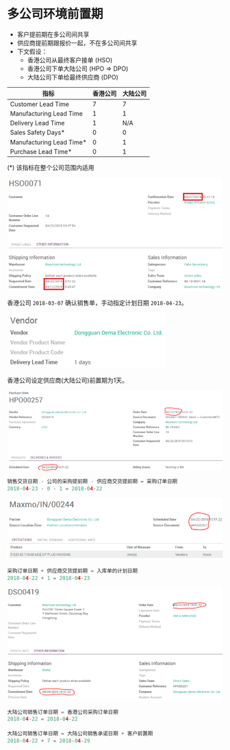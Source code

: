 # 多公司环境前置期

* 客户提前期在多公司间共享
* 供应商提前期跟报价一起，不在多公司间共享
* 下文假设：
  * 香港公司从最终客户接单 (HSO)
  * 香港公司下单大陆公司 (HPO => DPO)
  * 大陆公司下单给最终供应商 (DPO)

指标 | 香港公司 | 大陆公司
-----|-----|-----
Customer Lead Time | 7 | 7
Manufacturing Lead Time | 1 | 1
Delivery Lead Time | 1 | N/A
Sales Safety Days* | 0 | 0
Manufacturing Lead Time* | 0 | 1
Purchase Lead Time* | 0 | 1

(*) 该指标在整个公司范围内适用

![HSO](_images/inter_company_lead_time5.PNG)

香港公司 `2018-03-07` 确认销售单，手动指定计划日期 `2018-04-23`。

![Vendor Lead Time](_images/inter_company_lead_time4.PNG)

香港公司设定供应商(大陆公司)前置期为1天。

![HPO](_images/inter_company_lead_time2.PNG)

```python
销售交货日期 - 公司的采购提前期 - 供应商交货提前期 = 采购订单日期
2018-04-23 - 0 - 1 = 2018-04-22
```

![HDO](_images/inter_company_lead_time3.PNG)

```python
采购订单日期 + 供应商交货提前期 = 入库单的计划日期
2018-04-22 + 1 = 2018-04-23
```

![DSO](_images/inter_company_lead_time.PNG)

```python
大陆公司销售订单日期 = 香港公司采购订单日期
2018-04-22 = 2018-04-22

大陆公司销售订单日期 = 大陆公司销售承诺日期 + 客户前置期
2018-04-22 + 7 = 2018-04-29
```